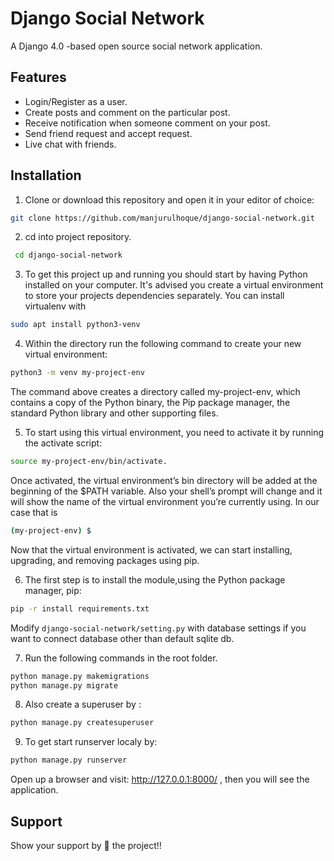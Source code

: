 
# Django Social Network

A Django 4.0 -based open source social network application.

## Features

- Login/Register as a user.
- Create posts and comment on the particular post.
- Receive notification when someone comment on your post.
- Send friend request and accept request.
- Live chat with friends.


## Installation
1. Clone or download this repository and open it in your editor of choice: 
```bash
git clone https://github.com/manjurulhoque/django-social-network.git
```
2. cd into project repository.
```bash
 cd django-social-network
 ``` 
3. To get this project up and running you should start by having Python installed on your computer. It's advised you create a virtual environment to store your projects dependencies separately. You can install virtualenv with

```bash
sudo apt install python3-venv
```
4. Within the directory run the following command to create your new virtual environment:
```bash
python3 -m venv my-project-env
```
The command above creates a directory called my-project-env, which contains a copy of the Python binary, the Pip package manager, the standard Python library and other supporting files.

5. To start using this virtual environment, you need to activate it by running the activate script:
```bash
source my-project-env/bin/activate.
```
Once activated, the virtual environment’s bin directory will be added at the beginning of the $PATH variable. Also your shell’s prompt will change and it will show the name of the virtual environment you’re currently using. In our case that is 
```bash 
(my-project-env) $
```
Now that the virtual environment is activated, we can start installing, upgrading, and removing packages using pip.

6. The first step is to install the module,using the Python package manager, pip:
```bash
pip -r install requirements.txt
```
Modify `django-social-network/setting.py` with database settings if you want to connect database other than default sqlite db.


7. Run the following commands in the root folder.
```bash
python manage.py makemigrations
python manage.py migrate
```
8. Also create a superuser by :
```bash
python manage.py createsuperuser
```
9. To get start runserver localy by:
```bash
python manage.py runserver
```
Open up a browser and visit: http://127.0.0.1:8000/ , then you will see the application.

## Support
Show your support by 🌟 the project!!

